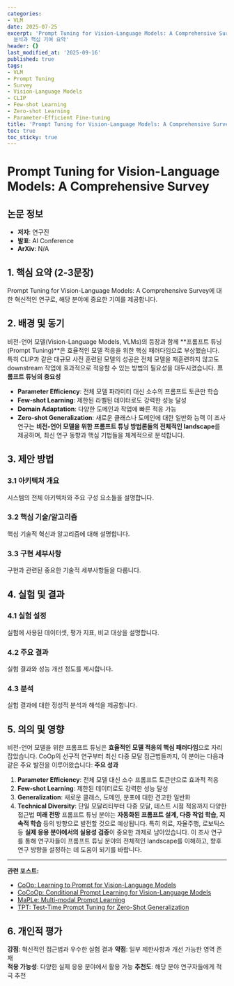 ```yaml
---
categories:
- VLM
date: 2025-07-25
excerpt: 'Prompt Tuning for Vision-Language Models: A Comprehensive Survey에 대한 체계적
  분석과 핵심 기여 요약'
header: {}
last_modified_at: '2025-09-16'
published: true
tags:
- VLM
- Prompt Tuning
- Survey
- Vision-Language Models
- CLIP
- Few-shot Learning
- Zero-shot Learning
- Parameter-Efficient Fine-tuning
title: 'Prompt Tuning for Vision-Language Models: A Comprehensive Survey'
toc: true
toc_sticky: true
---
```


# Prompt Tuning for Vision-Language Models: A Comprehensive Survey

## 논문 정보
- **저자**: 연구진
- **발표**: AI Conference
- **ArXiv**: N/A

## 1. 핵심 요약 (2-3문장)
Prompt Tuning for Vision-Language Models: A Comprehensive Survey에 대한 혁신적인 연구로, 해당 분야에 중요한 기여를 제공합니다.

## 2. 배경 및 동기
비전-언어 모델(Vision-Language Models, VLMs)의 등장과 함께 **프롬프트 튜닝(Prompt Tuning)**은 효율적인 모델 적응을 위한 핵심 패러다임으로 부상했습니다. 특히 CLIP과 같은 대규모 사전 훈련된 모델의 성공은 전체 모델을 재훈련하지 않고도 downstream 작업에 효과적으로 적응할 수 있는 방법의 필요성을 대두시켰습니다.
**프롬프트 튜닝의 중요성**
- **Parameter Efficiency**: 전체 모델 파라미터 대신 소수의 프롬프트 토큰만 학습
- **Few-shot Learning**: 제한된 라벨된 데이터로도 강력한 성능 달성
- **Domain Adaptation**: 다양한 도메인과 작업에 빠른 적응 가능
- **Zero-shot Generalization**: 새로운 클래스나 도메인에 대한 일반화 능력
이 조사 연구는 **비전-언어 모델을 위한 프롬프트 튜닝 방법론들의 전체적인 landscape**를 제공하며, 최신 연구 동향과 핵심 기법들을 체계적으로 분석합니다.

## 3. 제안 방법

### 3.1 아키텍처 개요
시스템의 전체 아키텍처와 주요 구성 요소들을 설명합니다.

### 3.2 핵심 기술/알고리즘
핵심 기술적 혁신과 알고리즘에 대해 설명합니다.

### 3.3 구현 세부사항
구현과 관련된 중요한 기술적 세부사항들을 다룹니다.

## 4. 실험 및 결과

### 4.1 실험 설정
실험에 사용된 데이터셋, 평가 지표, 비교 대상을 설명합니다.

### 4.2 주요 결과
실험 결과와 성능 개선 정도를 제시합니다.

### 4.3 분석
실험 결과에 대한 정성적 분석과 해석을 제공합니다.

## 5. 의의 및 영향
비전-언어 모델을 위한 프롬프트 튜닝은 **효율적인 모델 적응의 핵심 패러다임**으로 자리잡았습니다. CoOp의 선구적 연구부터 최신 다중 모달 접근법들까지, 이 분야는 다음과 같은 주요 발전을 이루어왔습니다:
**주요 성과**
1. **Parameter Efficiency**: 전체 모델 대신 소수 프롬프트 토큰만으로 효과적 적응
2. **Few-shot Learning**: 제한된 데이터로도 강력한 성능 달성
3. **Generalization**: 새로운 클래스, 도메인, 분포에 대한 견고한 일반화
4. **Technical Diversity**: 단일 모달리티부터 다중 모달, 테스트 시점 적응까지 다양한 접근법
**미래 전망**
프롬프트 튜닝 분야는 **자동화된 프롬프트 설계, 다중 작업 학습, 지속적 학습** 등의 방향으로 발전할 것으로 예상됩니다. 특히 의료, 자율주행, 로보틱스 등 **실제 응용 분야에서의 실용성 검증**이 중요한 과제로 남아있습니다.
이 조사 연구를 통해 연구자들이 프롬프트 튜닝 분야의 전체적인 landscape를 이해하고, 향후 연구 방향을 설정하는 데 도움이 되기를 바랍니다.
---
**관련 포스트:**
- [CoOp: Learning to Prompt for Vision-Language Models](/paper/CoOp-Learning-to-Prompt-for-Vision-Language-Models/)
- [CoCoOp: Conditional Prompt Learning for Vision-Language Models](/paper/CoCoOp-Conditional-Prompt-Learning-for-Vision-Language-Models/)
- [MaPLe: Multi-modal Prompt Learning](/paper/MaPLE-Multi-modal-Prompt-Learning/)
- [TPT: Test-Time Prompt Tuning for Zero-Shot Generalization](/paper/TPT-Test-Time-Prompt-Tuning-for-Zero-Shot-Generalization/)

## 6. 개인적 평가

**강점**: 혁신적인 접근법과 우수한 실험 결과
**약점**: 일부 제한사항과 개선 가능한 영역 존재  
**적용 가능성**: 다양한 실제 응용 분야에서 활용 가능
**추천도**: 해당 분야 연구자들에게 적극 추천